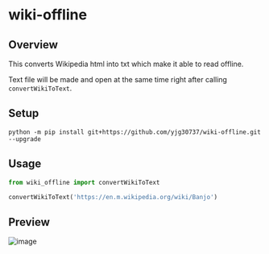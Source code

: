 # wiki-offline

## Overview
This converts Wikipedia html into txt which make it able to read offline.

Text file will be made and open at the same time right after calling `convertWikiToText`.

## Setup
`python -m pip install git+https://github.com/yjg30737/wiki-offline.git --upgrade`

## Usage
```python
from wiki_offline import convertWikiToText

convertWikiToText('https://en.m.wikipedia.org/wiki/Banjo')
```

## Preview
![image](https://user-images.githubusercontent.com/55078043/176660545-d847c4d7-fa2d-4432-8d66-4fad2befb4bb.png)
